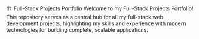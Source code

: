 🏗️ Full-Stack Projects Portfolio
Welcome to my Full-Stack Projects Portfolio! This repository serves as a central hub for all my full-stack web development projects, highlighting my skills and experience with modern technologies for building complete, scalable applications.